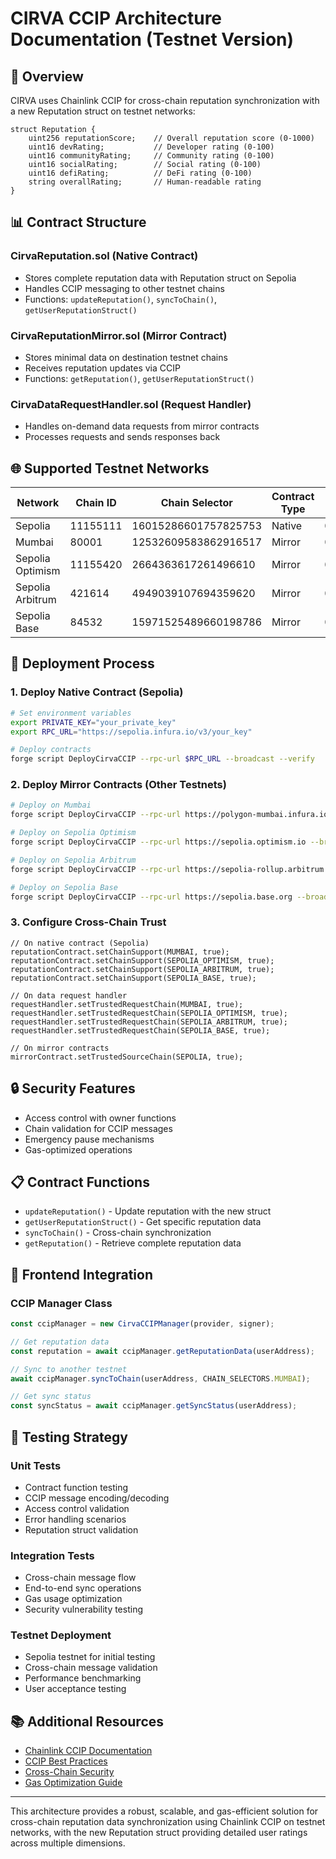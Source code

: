 # CIRVA CCIP Architecture Documentation (Testnet Version)

## 🚀 Overview

CIRVA uses Chainlink CCIP for cross-chain reputation synchronization with a new Reputation struct on testnet networks:

```solidity
struct Reputation {
    uint256 reputationScore;    // Overall reputation score (0-1000)
    uint16 devRating;           // Developer rating (0-100)
    uint16 communityRating;     // Community rating (0-100)
    uint16 socialRating;        // Social rating (0-100)
    uint16 defiRating;          // DeFi rating (0-100)
    string overallRating;       // Human-readable rating
}
```

## 📊 Contract Structure

### CirvaReputation.sol (Native Contract)
- Stores complete reputation data with Reputation struct on Sepolia
- Handles CCIP messaging to other testnet chains
- Functions: `updateReputation()`, `syncToChain()`, `getUserReputationStruct()`

### CirvaReputationMirror.sol (Mirror Contract)
- Stores minimal data on destination testnet chains
- Receives reputation updates via CCIP
- Functions: `getReputation()`, `getUserReputationStruct()`

### CirvaDataRequestHandler.sol (Request Handler)
- Handles on-demand data requests from mirror contracts
- Processes requests and sends responses back

## 🌐 Supported Testnet Networks

| Network | Chain ID | Chain Selector | Contract Type | Router Address |
|---------|----------|----------------|---------------|----------------|
| Sepolia | 11155111 | 16015286601757825753 | Native | 0xD0daae2231E9CB96b94C8512223533293C3693Bf |
| Mumbai | 80001 | 12532609583862916517 | Mirror | 0x70499c328e1E2a3c41108bd3730F6670a44595D1 |
| Sepolia Optimism | 11155420 | 2664363617261496610 | Mirror | 0x2a9C5afB0d0e4BAb2BC886Ee82Ac64C9e309a0C7 |
| Sepolia Arbitrum | 421614 | 4949039107694359620 | Mirror | 0x2a9C5afB0d0e4BAb2BC886Ee82Ac64C9e309a0C7 |
| Sepolia Base | 84532 | 15971525489660198786 | Mirror | 0x2a9C5afB0d0e4BAb2BC886Ee82Ac64C9e309a0C7 |

## 🚀 Deployment Process

### 1. Deploy Native Contract (Sepolia)
```bash
# Set environment variables
export PRIVATE_KEY="your_private_key"
export RPC_URL="https://sepolia.infura.io/v3/your_key"

# Deploy contracts
forge script DeployCirvaCCIP --rpc-url $RPC_URL --broadcast --verify
```

### 2. Deploy Mirror Contracts (Other Testnets)
```bash
# Deploy on Mumbai
forge script DeployCirvaCCIP --rpc-url https://polygon-mumbai.infura.io/v3/your-key --broadcast --verify

# Deploy on Sepolia Optimism
forge script DeployCirvaCCIP --rpc-url https://sepolia.optimism.io --broadcast --verify

# Deploy on Sepolia Arbitrum
forge script DeployCirvaCCIP --rpc-url https://sepolia-rollup.arbitrum.io/rpc --broadcast --verify

# Deploy on Sepolia Base
forge script DeployCirvaCCIP --rpc-url https://sepolia.base.org --broadcast --verify
```

### 3. Configure Cross-Chain Trust
```solidity
// On native contract (Sepolia)
reputationContract.setChainSupport(MUMBAI, true);
reputationContract.setChainSupport(SEPOLIA_OPTIMISM, true);
reputationContract.setChainSupport(SEPOLIA_ARBITRUM, true);
reputationContract.setChainSupport(SEPOLIA_BASE, true);

// On data request handler
requestHandler.setTrustedRequestChain(MUMBAI, true);
requestHandler.setTrustedRequestChain(SEPOLIA_OPTIMISM, true);
requestHandler.setTrustedRequestChain(SEPOLIA_ARBITRUM, true);
requestHandler.setTrustedRequestChain(SEPOLIA_BASE, true);

// On mirror contracts
mirrorContract.setTrustedSourceChain(SEPOLIA, true);
```

## 🔒 Security Features

- Access control with owner functions
- Chain validation for CCIP messages
- Emergency pause mechanisms
- Gas-optimized operations

## 📋 Contract Functions

- `updateReputation()` - Update reputation with the new struct
- `getUserReputationStruct()` - Get specific reputation data
- `syncToChain()` - Cross-chain synchronization
- `getReputation()` - Retrieve complete reputation data

## 🎨 Frontend Integration

### CCIP Manager Class
```typescript
const ccipManager = new CirvaCCIPManager(provider, signer);

// Get reputation data
const reputation = await ccipManager.getReputationData(userAddress);

// Sync to another testnet
await ccipManager.syncToChain(userAddress, CHAIN_SELECTORS.MUMBAI);

// Get sync status
const syncStatus = await ccipManager.getSyncStatus(userAddress);
```

## 🧪 Testing Strategy

### Unit Tests
- Contract function testing
- CCIP message encoding/decoding
- Access control validation
- Error handling scenarios
- Reputation struct validation

### Integration Tests
- Cross-chain message flow
- End-to-end sync operations
- Gas usage optimization
- Security vulnerability testing

### Testnet Deployment
- Sepolia testnet for initial testing
- Cross-chain message validation
- Performance benchmarking
- User acceptance testing

## 📚 Additional Resources

- [Chainlink CCIP Documentation](https://docs.chain.link/ccip)
- [CCIP Best Practices](https://docs.chain.link/ccip/best-practices)
- [Cross-Chain Security](https://docs.chain.link/ccip/security-considerations)
- [Gas Optimization Guide](https://docs.chain.link/ccip/gas-optimization)

---

This architecture provides a robust, scalable, and gas-efficient solution for cross-chain reputation data synchronization using Chainlink CCIP on testnet networks, with the new Reputation struct providing detailed user ratings across multiple dimensions. 